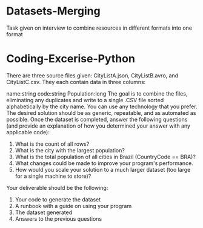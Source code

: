 # Datasets-Merging
Task given on interview to combine resources in different formats into one format


# Coding-Excerise-Python
There are three source files given:
CityListA.json, CityListB.avro, and CityListC.csv. They each contain data in three columns:

name:string
code:string
Population:long
The goal is to combine the files, eliminating any duplicates and write to a single .CSV file sorted alphabetically by the city name. You can use any technology that you prefer. 
The desired solution should be as generic, repeatable, and as automated as possible. 
Once the dataset is completed, answer the following questions (and provide an explanation of how you determined your answer with any applicable code):

1. What is the count of all rows?
2. What is the city with the largest population?
3. What is the total population of all cities in Brazil (CountryCode == BRA)?
4. What changes could be made to improve your program's performance.
5. How would you scale your solution to a much larger dataset (too large for a single machine to store)?

Your deliverable should be the following:
1. Your code to generate the dataset
2. A runbook with a guide on using your program
3. The dataset generated
4. Answers to the previous questions

